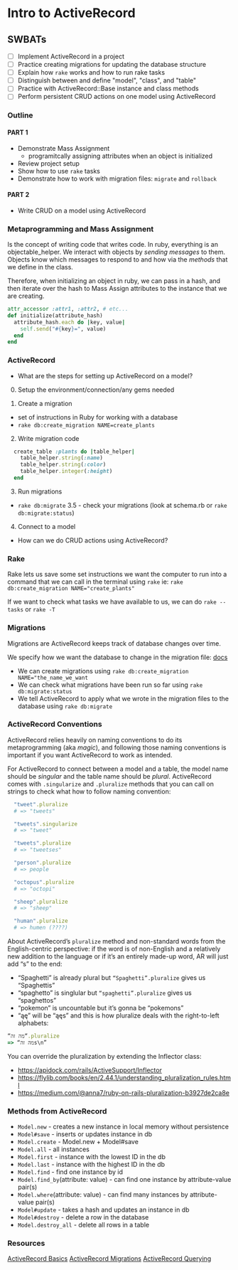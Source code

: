 Intro to ActiveRecord
===

## SWBATs
- [ ] Implement ActiveRecord in a project
- [ ] Practice creating migrations for updating the database structure
- [ ] Explain how `rake` works and how to run rake tasks
- [ ] Distinguish between and define "model", "class", and "table"
- [ ] Practice with ActiveRecord::Base instance and class methods
- [ ] Perform persistent CRUD actions on one model using ActiveRecord

### Outline
#### PART 1
* Demonstrate Mass Assignment
  - programitcally assigning attributes when an object is initialized
* Review project setup
* Show how to use `rake` tasks
* Demonstrate how to work with migration files: `migrate` and `rollback`
#### PART 2
  * Write CRUD on a model using ActiveRecord

### Metaprogramming and Mass Assignment
Is the concept of writing code that writes code. In ruby, everything is an objectable_helper. We interact with objects by *sending messages* to them. Objects know which messages to respond to and how via the *methods* that we define in the class.

Therefore, when initializing an object in ruby, we can pass in a hash, and then iterate over the hash to Mass Assign attributes to the instance that we are creating.

```ruby
attr_accessor :attr1, :attr2, # etc...
def initialize(attribute_hash)
  attribute_hash.each do |key, value|
    self.send("#{key}=", value)
  end
end
```

### ActiveRecord

* What are the steps for setting up ActiveRecord on a model?

0. Setup the environment/connection/any gems needed

1. Create a migration
  - set of instructions in Ruby for working with a database
  - `rake db:create_migration NAME=create_plants`

2. Write migration code
  ```rb
    create_table :plants do |table_helper|
      table_helper.string(:name)
      table_helper.string(:color)
      table_helper.integer(:height)
    end
  ```

3. Run migrations
  - `rake db:migrate`
3.5 - check your migrations (look at schema.rb or `rake db:migrate:status`)

4. Connect to a model

* How can we do CRUD actions using ActiveRecord?

### Rake

Rake lets us save some set instructions we want the computer to run into a command that we can call in the terminal using `rake` ie: `rake db:create_migration NAME="create_plants"`

If we want to check what tasks we have available to us, we can do `rake --tasks` or `rake -T`

### Migrations
Migrations are ActiveRecord keeps track of database changes over time.

We specify how we want the database to change in the migration file: [docs](https://guides.rubyonrails.org/active_record_migrations.html)

* We can create migrations using `rake db:create_migration NAME="the_name_we_want`
* We can check what migrations have been run so far using `rake db:migrate:status`
* We tell ActiveRecord to apply what we wrote in the migration files to the database using `rake db:migrate`

### ActiveRecord Conventions
ActiveRecord relies heavily on naming conventions to do its metaprogramming (aka *magic*), and following those naming conventions is important if you want ActiveRecord to work as intended.

For ActiveRecord to connect between a model and a table, the model name should be *singular* and the table name should be *plural*. ActiveRecord comes with `.singularize` and `.pluralize` methods that you can call on strings to check what how to follow naming convention:

```rb
  "tweet".pluralize
  # => "tweets"

  "tweets".singularize
  # => "tweet"

  "tweets".pluralize
  # => "tweetses"

  "person".pluralize
  # => people

  "octopus".pluralize
  # => "octopi"

  "sheep".pluralize
  # => "sheep"

  "human".pluralize
  # => humen (????)
```

About ActiveRecord’s `pluralize` method and non-standard words from the English-centric perspective:
if the word is of non-English and a relatively new addition to the language or if it’s an entirely made-up word, AR will just add “s” to the end:

- “Spaghetti” is already plural but `“Spaghetti”.pluralize` gives us “Spaghettis”
- “spaghetto” is singlular but `“spaghetti”.pluralize` gives us “spaghettos”
- “pokemon” is uncountable but it’s gonna be “pokemons”
- “ąę” will be “ąęs”
and this is how pluralize deals with the right-to-left alphabets:

```ruby
“מה זה“.pluralize
=> “מה זהs\n”
```

You can override the pluralization by extending the Inflector class:
- <https://apidock.com/rails/ActiveSupport/Inflector>
- <https://flylib.com/books/en/2.44.1/understanding_pluralization_rules.html>
- <https://medium.com/@anna7/ruby-on-rails-pluralization-b3927de2ca8e>

### Methods from ActiveRecord

* `Model.new` - creates a new instance in local memory without persistence
* `Model#save` - inserts or updates instance in db
* `Model.create` - Model.new + Model#save
* `Model.all` - all instances
* `Model.first` - instance with the lowest ID in the db
* `Model.last` - instance with the highest ID in the db
* `Model.find` - find one instance by id
* `Model.find_by`(attribute: value) - can find one instance by attribute-value pair(s)
* `Model.where`(attribute: value) - can find many instances by attribute-value pair(s)
* `Model#update` - takes a hash and updates an instance in db
* `Model#destroy` - delete a row in the database
* `Model.destroy_all` - delete all rows in a table

### Resources
[ActiveRecord Basics](https://guides.rubyonrails.org/active_record_basics.html)
[ActiveRecord Migrations](https://guides.rubyonrails.org/active_record_migrations.html)
[ActiveRecord Querying](https://guides.rubyonrails.org/active_record_querying.html)